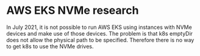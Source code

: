 # AWS EKS NVMe research

In July 2021, it is not possible to run AWS EKS using instances with NVMe devices and make use of those devices.
The problem is that k8s emptyDir does not allow the physical path to be specified. Therefore there is no way to get k8s to use the NVMe drives.
